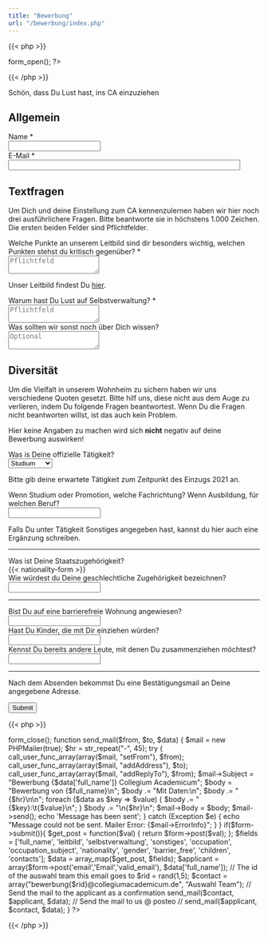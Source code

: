 ```yaml
---
title: "Bewerbung"
url: "/bewerbung/index.php"
---
```

{{< php >}}
<?php
// Import PHPMailer classes into the global namespace
// These must be at the top of your script, not inside a function
use PHPMailer\PHPMailer\PHPMailer;
use PHPMailer\PHPMailer\SMTP;
use PHPMailer\PHPMailer\Exception;


require '../../php_libs/PHPMailer/src/Exception.php';
require '../../php_libs/PHPMailer/src/PHPMailer.php';
require '../../php_libs/PHPMailer/src/SMTP.php';

// Import Formr Class
require_once '../../php_libs/formr/class.formr.php';

// Creates the form: command inserts the html form tag
$form = new Formr();
echo $form->form_open();
?>
{{< /php >}}
<p>Schön, dass Du Lust hast, ins CA einzuziehen</p>

<h2>Allgemein</h2>
<div class="field">
<label class="label" for="full_name">Name *</label>
	<div class="control has-icons-left">
        <input type="text" name="full_name" value="" class="input required" maxlength="100" required/>
        <span class="icon is-small is-left">
            <i class="icon-user"></i>
        </span>
    </div>
</div>

<div class="field">
    <label class="label" for="email">E-Mail *</label>
    <div class="control has-icons-left">
        <input type="email" name="email" value="" class="input required email"
            id="email" size="55" required/>
        <span class="icon is-small is-left">
            <i class="icon-mail-alt"></i>
        </span>
    </div>
</div>


<h2>Textfragen</h2>

<p>Um Dich und deine Einstellung zum CA kennenzulernen haben wir hier noch
    drei ausführlichere Fragen. Bitte beantworte sie in höchstens 1.000
    Zeichen. Die ersten beiden Felder sind Pflichtfelder.</p>

<div class="field">
    <label class="label" for="leitbild">Welche Punkte an unserem Leitbild sind dir besonders
        wichtig, welchen Punkten stehst du kritisch gegenüber? *</label>
    <div class="control">
        <textarea name="leitbild" class="textarea" placeholder="Pflichtfeld" maxlength="1000" required></textarea>
    </div>
    <p class="help is-success">Unser Leitbild findest Du <a href="/leitbild">hier</a>.</p>
</div>

<div class="field">
    <label class="label" for="selbstverwaltung">Warum hast Du Lust auf Selbstverwaltung? *</label>
    <div class="control">
        <textarea name="selbstverwaltung" class="textarea" placeholder="Pflichtfeld" maxlength="1000" required></textarea>
    </div>
</div>

<div class="field">
    <label class="label" for="sonstiges">Was sollten wir sonst noch über Dich wissen?</label>
    <div class="control">
        <textarea name="sonstiges" class="textarea" placeholder="Optional"
            maxlength="1000"></textarea>
    </div>
</div>


<h2>Diversität</h2>

<p>
    Um die Vielfalt in unserem Wohnheim zu sichern haben wir uns verschiedene
    Quoten gesetzt. Bitte hilf uns, diese nicht aus dem Auge zu verlieren, indem
    Du folgende Fragen beantwortest. Wenn Du die Fragen nicht beantworten
    willst, ist das auch kein Problem.
</p>

<p>
    Hier keine Angaben zu machen wird sich <b>nicht</b> negativ auf deine Bewerbung auswirken!
</p>

<div class="field">
    <label class="label" for="occupation">Was is Deine offizielle Tätigkeit?</label>
    <div class="control">
        <div class="select">
            <select name="occupation">
                <option>Studium</option>
                <option>Promotion</option>
                <option>Ausbildung</option>
                <option>Sonstiges</option>
            </select>
        </div>
    </div>
    <p class="help">Bitte gib deine erwartete Tätigkeit zum Zeitpunkt des Einzugs 2021 an.</p>
</div>

<div class="field">
    <label class="label" for="occupation_subject">Wenn Studium oder Promotion, welche Fachrichtung? Wenn
        Ausbildung, für welchen Beruf?</label>
    <div class="control">
        <input class="input" type="text" placeholder="" maxlength="60" name="occupation_subject">
    </div>
    <p class="help">Falls Du unter Tätigkeit Sonstiges angegeben hast, kannst du hier auch eine Ergänzung schreiben.</p>
</div>

<hr>

<div class="field">
    <label class="label" for="nationality">Was ist Deine Staatszugehörigkeit?</label>
    <div class="control">
        {{< nationality-form >}}
    </div>
</div>

<div class="field">
    <label class="label" for="gender">Wie würdest du Deine geschlechtliche Zugehörigkeit
        bezeichnen?</label>
    <div class="control">
        <input class="input" type="text" placeholder="" maxlength="60" name="gender">
    </div>
</div>

<!-- <div class="field">
    <label class="label">Fühlst Du Dich Gruppen zugehörig oder wirst zu Gruppen
        zugeordnet, die Diskriminierung ausgesetzt oder anderweitig strukturell
        benachteiligt sind? Wenn ja, welchen?</label>
    <div class="control">
        <input class="input" type="text" placeholder="" maxlength="60">
    </div>
</div> -->

<hr>

<div class="field">
    <label class="label" for="barrier_free">Bist Du auf eine barrierefreie Wohnung
        angewiesen?</label>
    <div class="control">
        <input class="input" type="text" placeholder="" maxlength="60" name="barrier_free">
    </div>
</div>

<div class="field">
    <label class="label" for="children">Hast Du Kinder, die mit Dir einziehen würden?</label>
    <div class="control">
        <input class="input" type="text" placeholder="" maxlength="60" name="children">
    </div>
</div>

<div class="field">
    <label class="label" for="contacts">Kennst Du bereits andere Leute, mit denen Du zusammenziehen
        möchtest?</label>
    <div class="control">
        <input class="input" type="text" placeholder="" maxlength="60" name="contacts">
    </div>
</div>

<hr>

<p>Nach dem Absenden bekommst Du eine Bestätigungsmail an Deine angegebene Adresse.</p>

<div class="field">
    <div class="control">
        <label class="sr-only" for="submit"></label>
        <input type="submit" name="submit" value="Submit" class="button is-link" id="submit">
    </div>
</div>

{{< php >}}
<?php
echo $form->form_close();

function send_mail($from, $to, $data) {
    $mail = new PHPMailer(true);
    $hr = str_repeat("-", 45);

    try {
        call_user_func_array(array($mail, "setFrom"), $from);
        call_user_func_array(array($mail, "addAddress"), $to);
        call_user_func_array(array($mail, "addReplyTo"), $from);

        $mail->Subject = "Bewerbung {$data['full_name']} Collegium Academicum";

        $body = "Bewerbung von {$full_name}\n";
        $body .= "Mit Daten:\n";
        $body .= "{$hr}\n\n";
        foreach ($data as $key => $value) {
            $body .= "{$key}:\t{$value}\n";
        }
        $body .= "\n{$hr}\n";

        $mail->Body = $body;
        $mail->send();

        echo 'Message has been sent';
    } catch (Exception $e) {
        echo "Message could not be sent. Mailer Error: {$mail->ErrorInfo}";
    }

}

if($form->submit()){
    $get_post =  function($val) { return $form->post($val); };
    $fields = ['full_name', 'leitbild', 'selbstverwaltung', 'sonstiges', 'occupation', 'occupation_subject', 'nationality', 'gender', 'barrier_free', 'children', 'contacts'];

    $data = array_map($get_post, $fields);

    $applicant = array($form->post('email','Email','valid_email'), $data['full_name']);

    // The id of the auswahl team this email goes to
    $rid = rand(1,5);
    $contact = array("bewerbung{$rid}@collegiumacademicum.de", "Auswahl Team");

    // Send the mail to the applicant as a confirmation
    send_mail($contact, $applicant, $data);

    // Send the mail to us @ posteo
    // send_mail($applicant, $contact, $data);
}
?>
{{< /php >}}
